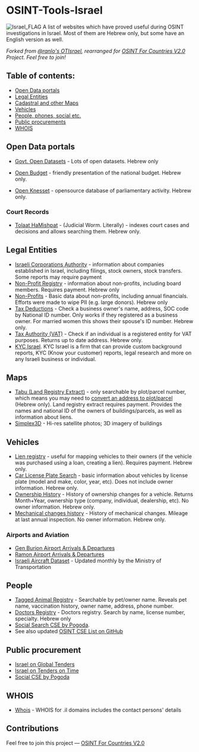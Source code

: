 # OSINT-Tools-Israel
<img src="https://upload.wikimedia.org/wikipedia/commons/thumb/d/d4/Flag_of_Israel.svg/1200px-Flag_of_Israel.svg.png" alt="Israel_FLAG"/>
A list of websites which have proved useful during OSINT investigations in Israel. Most of them are Hebrew only, but some have an English version as well.

*Forked from [@ranlo's OTIsrael](https://github.com/ranlo/OSINT-Tools-Israel), rearranged for [OSINT For Countries V2.0](https://github.com/paulpogoda/OSINT-for-countries-V2.0) Project. Feel free to join!*

## Table of contents:
 - [Open Data portals](#open-data-portals)
 - [Legal Entities](#legal-entities)
 - [Cadastral and other Maps](#maps)
 - [Vehicles](#vehicles)
 - [People, phones, social etc.](#people)
 - [Public procurements](#public-procurement)
 - [WHOIS](#whois)

## Open Data portals
- [Govt. Open Datasets](https://data.gov.il/dataset) - Lots of open datasets. Hebrew only

- [Open Budget](https://next.obudget.org/) - friendly presentation of the national budget. Hebrew only.

- [Open Knesset](https://oknesset.org/) - opensource database of parliamentary activity. Hebrew only.

### Court Records
- [Tolaat HaMishpat](https://xn----8hcborozt8bdd.xn--9dbq2a/%D7%97%D7%99%D7%A4%D7%95%D7%A9#gsc.tab=0) - (Judicial Worm. Literally) - indexes court cases and decisions and allows searching them. Hebrew only.

## Legal Entities
- [Israeli Corporations Authority](https://www.gov.il/en/service/company_extract) - information about companies established in Israel, including filings, stock owners, stock transfers. Some reports may require payment
- [Non-Profit Registry](https://ica.justice.gov.il/Request/OpenRequest?rt=ExposeDocumentsAssociation) - information about non-profits, including board members. Requires payment. Hebrew only
- [Non-Profits](https://www.guidestar.org.il/home) - Basic data about non-profits, including annual financials. Efforts were made to wipe PII (e.g. large donors). Hebrew only
- [Tax Deductions](https://taxinfo.taxes.gov.il/gmishurim/firstPage.aspx) - Check a business owner's name, address, SOC code by National ID number. Only works if they registered as a business owner. For married women this shows their spouse's ID number. Hebrew only.
- [Tax Authority (VAT)](https://taxinfo.taxes.gov.il/emosek/wHzanatTik.aspx) - Check if an individual is a registered entity for VAT purposes. Returns up to date address. Hebrew only.
- [KYC Israel](https://www.kycisrael.com/companies/). KYC Israel is a firm that can provide custom background reports, KYC (Know your customer) reports, legal research and more on any Israeli business or individual.

## Maps
- [Tabu (Land Registry Extract)](https://www.gov.il/en/service/land_registration_extract) - only searchable by plot/parcel number, which means you may need to [convert an address to plot/parcel](https://www.gov.il/apps/mapi/parcel_address/parcel_address.html) (Hebrew only). Land registry extract requires payment. Provides the names and national ID of the owners of buildings/parcels, as well as information about liens.
- [Simplex3D](https://simplex3d.co.il/?en) - Hi-res satellite photos; 3D imagery of buildings

## Vehicles
- [Lien registry](https://www.gov.il/he/service/pawn_perusal) - useful for mapping vehicles to their owners (if the vehicle was purchased using a loan, creating a lien). Requires payment. Hebrew only.
- [Car License Plate Search](https://www.gov.il/he/departments/dynamiccollectors/private-and-commercial-vehicles) - basic information about vehicles by license plate (model and make, color, year, etc). Does not include owner information. Hebrew only.
- [Ownership History](https://www.gov.il/he/Departments/DynamicCollectors/private_vehicle_history_2) - History of ownership changes for a vehicle. Returns Month+Year, ownership type (company, individual, dealership, etc). No owner information. Hebrew only.
- [Mechanical changes history](https://www.gov.il/he/Departments/DynamicCollectors/private_vehicle_history_1) - History of mechanical changes. Mileage at last annual inspection. No owner information. Hebrew only.

### Airports and Aviation
- [Gen Burion Airport Arrivals & Departures](https://www.iaa.gov.il/en/airports/ben-gurion/flight-board/)
- [Ramon Airport Arrivals & Departures](https://www.iaa.gov.il/en/airports/ramon/flight-board/)
- [Israeli Aircraft Dataset](https://data.gov.il/dataset/aircraft_data_il/resource/bc00ed41-75d0-4d0f-9eca-3cd0a2c332cc) - Updated monthly by the Ministry of Transportation


## People 
- [Tagged Animal Registry](https://dogsearch.moag.gov.il/#/pages/pets) - Searchable by pet/owner name. Reveals pet name, vaccination history, owner name, address, phone number.
- [Doctors Registry](https://practitioners.health.gov.il/Practitioners/1/search) - Doctors registry. Search by name, license number, specialty. Hebrew only
- [Social Search CSE by Pogoda](https://cse.google.com/cse?cx=029ffbc44aa3946cb#gsc.tab=0). 
- See also updated [OSINT CSE List on GitHub](https://github.com/paulpogoda/OSINT-CSE)

## Public procurement
- [Israel on Global Tenders](https://www.globaltenders.com/israel-tenders)
- [Israel on Tenders on Time](https://www.tendersontime.com/israel-tenders/)
- [Social CSE by Pogoda](https://cse.google.com/cse?cx=029ffbc44aa3946cb#gsc.tab=0)

## WHOIS
- [Whois](https://en.isoc.org.il/whois) - WHOIS for .il domains includes the contact persons' details

## Contributions
Feel free to join this project — [OSINT For Countries V2.0](https://github.com/paulpogoda/OSINT-for-countries-V2.0)

